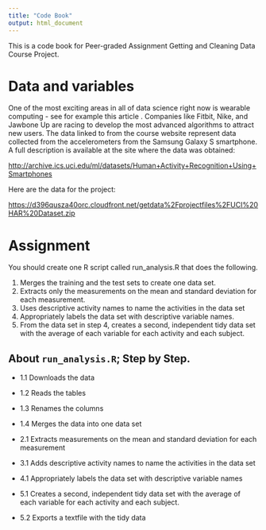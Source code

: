 ```yaml
---
title: "Code Book"
output: html_document
---
```


This is a code book for Peer-graded Assignment Getting and Cleaning Data Course Project.

# Data and variables

One of the most exciting areas in all of data science right now is wearable computing - see for example this article . Companies like Fitbit, Nike, and Jawbone Up are racing to develop the most advanced algorithms to attract new users. The data linked to from the course website represent data collected from the accelerometers from the Samsung Galaxy S smartphone. A full description is available at the site where the data was obtained:

http://archive.ics.uci.edu/ml/datasets/Human+Activity+Recognition+Using+Smartphones

Here are the data for the project:

https://d396qusza40orc.cloudfront.net/getdata%2Fprojectfiles%2FUCI%20HAR%20Dataset.zip

# Assignment
You should create one R script called run_analysis.R that does the following.

1. Merges the training and the test sets to create one data set.
2. Extracts only the measurements on the mean and standard deviation for each measurement.
3. Uses descriptive activity names to name the activities in the data set
4. Appropriately labels the data set with descriptive variable names.
5. From the data set in step 4, creates a second, independent tidy data set with the average of each variable for each activity and each subject.


## About `run_analysis.R`; Step by Step. 

* 1.1 Downloads the data
* 1.2 Reads the tables
* 1.3 Renames the columns
* 1.4 Merges the data into one data set

* 2.1 Extracts measurements on the mean and standard deviation for each measurement

* 3.1 Adds descriptive activity names to name the activities in the data set

* 4.1 Appropriately labels the data set with descriptive variable names

* 5.1 Creates a second, independent tidy data set with the average of each variable for each activity and each subject.
* 5.2 Exports a textfile with the tidy data













